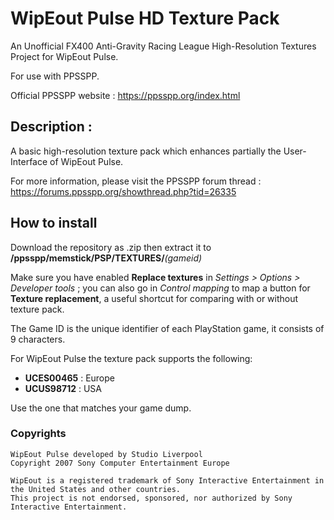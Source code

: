 # WipEout Pulse HD Texture Pack
An Unofficial FX400 Anti-Gravity Racing League High-Resolution Textures Project for WipEout Pulse.

For use with PPSSPP.

Official PPSSPP website : https://ppsspp.org/index.html

## Description :
A basic high-resolution texture pack which enhances partially the User-Interface of WipEout Pulse.

For more information, please visit the PPSSPP forum thread : https://forums.ppsspp.org/showthread.php?tid=26335

## How to install
Download the repository as .zip then extract it to **/ppsspp/memstick/PSP/TEXTURES/***(gameid)*

Make sure you have enabled **Replace textures** in *Settings > Options > Developer tools* ; you can also go in *Control mapping* to map a button for **Texture replacement**, a useful shortcut for comparing with or without texture pack.

The Game ID is the unique identifier of each PlayStation game, it consists of 9 characters.

For WipEout Pulse the texture pack supports the following:

- **UCES00465** : Europe
- **UCUS98712** : USA


Use the one that matches your game dump.

### Copyrights
```
WipEout Pulse developed by Studio Liverpool
Copyright 2007 Sony Computer Entertainment Europe
```
```
WipEout is a registered trademark of Sony Interactive Entertainment in the United States and other countries.
This project is not endorsed, sponsored, nor authorized by Sony Interactive Entertainment.
```
